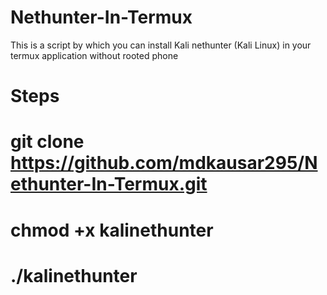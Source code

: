 # Nethunter-In-Termux
This is a script by which you can install Kali nethunter (Kali Linux) in your termux application without rooted phone 
# Steps
# git clone https://github.com/mdkausar295/Nethunter-In-Termux.git

# chmod +x kalinethunter

# ./kalinethunter
